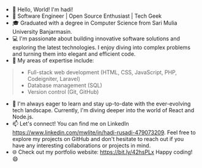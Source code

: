 - 👋 Hello, World! I'm hadi!
- 🚀 Software Engineer | Open Source Enthusiast | Tech Geek
- 🎓 Graduated with a degree in Computer Science from Sari Mulia University Banjarmasin. 
- 💻 I'm passionate about building innovative software solutions and exploring the latest technologies. I enjoy diving into complex problems and turning them into elegant and efficient code.
- 🌟 My areas of expertise include:
> - Full-stack web development (HTML, CSS, JavaScript, PHP, Codeigniter, Laravel)
> - Database management (SQL)
> - Version control (Git, GitHub)
- 🌱 I'm always eager to learn and stay up-to-date with the ever-evolving tech landscape. Currently, I'm diving deeper into the world of React and Node.js.
- 📫 Let's connect! You can find me on LinkedIn https://www.linkedin.com/mwlite/in/hadi-rusadi-479073209. Feel free to explore my projects on GitHub and don't hesitate to reach out if you have any interesting collaborations or projects in mind.
- 🌐 Check out my portfolio website: https://bit.ly/42hsPLx
Happy coding! 😄
